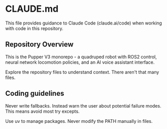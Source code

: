 # CLAUDE.md

This file provides guidance to Claude Code (claude.ai/code) when working with code in this repository.

## Repository Overview

This is the Pupper V3 monorepo - a quadruped robot with ROS2 control, neural network locomotion policies, and an AI voice assistant interface.

Explore the repository files to understand context. There aren't that many files.

## Coding guidelines

Never write fallbacks. Instead warn the user about potential failure modes. This means avoid most try excepts.

Use uv to manage packages. Never modify the PATH manually in files.